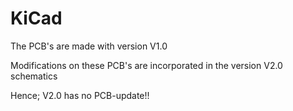 # KiCad
The PCB's are made with version V1.0

Modifications on these PCB's are incorporated in the version V2.0 schematics

Hence; V2.0 has no PCB-update!!
